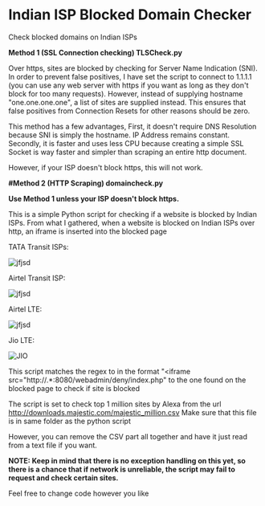 # Indian ISP Blocked Domain Checker
Check blocked domains on Indian ISPs

**Method 1 (SSL Connection checking) TLSCheck.py**

Over https, sites are blocked by checking for Server Name Indication (SNI). In order to prevent false positives, I have set the script to connect to 1.1.1.1 (you can use any web server with https if you want as long as they don't block for too many requests). However, instead of supplying hostname "one.one.one.one", a list of sites are supplied instead. This ensures that false positives from Connection Resets for other reasons should be zero. 

This method has a few advantages, First, it doesn't require DNS Resolution because SNI is simply the hostname. IP Address remains constant. Secondly, it is faster and uses less CPU because creating a simple SSL Socket is way faster and simpler than scraping an entire http document.

However, if your ISP doesn't block https, this will not work.

**#Method 2 (HTTP Scraping) domaincheck.py**

**Use Method 1 unless your ISP doesn't block https.**

This is a simple Python script for checking if a website is blocked by Indian ISPs. 
From what I gathered, when a website is blocked on Indian ISPs over http, an iframe is inserted into the blocked page

TATA Transit ISPs:

![jfjsd](https://user-images.githubusercontent.com/67092879/134776713-5e48dd3c-94b2-45ac-b4f3-77cbf17f87db.PNG)

Airtel Transit ISP:

![jfjsd](https://user-images.githubusercontent.com/67092879/134777499-3fc9ae93-d37d-4c89-857f-1bc6c3a631cc.PNG)

Airtel LTE:

![jfjsd](https://user-images.githubusercontent.com/67092879/134777995-69f7aefa-5c13-427e-b99e-887714081da4.PNG)

Jio LTE:

![JIO](https://user-images.githubusercontent.com/67092879/134778036-ebc62f97-cbf7-4db1-a4cd-03b0b4bdcbd6.PNG)


This script matches the regex to in the format "\<iframe src\=\"http\:\/\/.*:8080\/webadmin\/deny\/index\.php" to the one found on the blocked page to check if site is blocked

The script is set to check top 1 million sites by Alexa from the url http://downloads.majestic.com/majestic_million.csv Make sure that this file is in same folder as the python script

However, you can remove the CSV part all together and have it just read from a text file if you want.

**NOTE: Keep in mind that there is no exception handling on this yet, so there is a chance that if network is unreliable, the script may fail to request and check certain sites.**


Feel free to change code however you like
